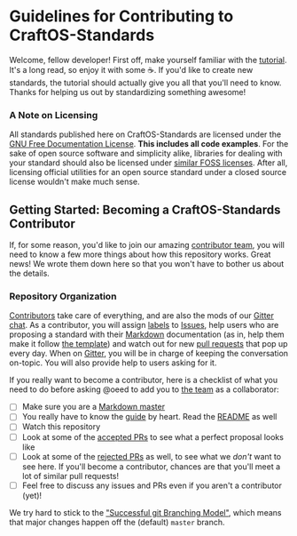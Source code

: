 # Guidelines for Contributing to CraftOS-Standards

Welcome, fellow developer! First off, make yourself familiar with the [tutorial](./Tutorial/GettingStarted.md). It's a
long read, so enjoy it with some :coffee:. If you'd like to create new standards, the tutorial should actually give you
all that you'll need to know. Thanks for helping us out by standardizing something awesome!

### A Note on Licensing
All standards published here on CraftOS-Standards are licensed under
the [GNU Free Documentation License](../LICENSE.md). **This includes all code examples**. For the sake of open source
software and simplicity alike, libraries for dealing with your standard should also be licensed
under [similar FOSS licenses](http://choosealicense.com/). After all, licensing official utilities for an open source
standard under a closed source license wouldn't make much sense.

## Getting Started: Becoming a CraftOS-Standards Contributor

If, for some reason, you'd like to join our
amazing [contributor team](https://github.com/oeed/CraftOS-Standards/graphs/contributors), you will need to know a few
more things about how this repository works. Great news! We wrote them down here so that you won't have to bother us
about the details.

### Repository Organization

[Contributors](https://github.com/oeed/CraftOS-Standards/graphs/contributors) take care of everything, and are also the
mods of our [Gitter chat](https://gitter.im/oeed/CraftOS-Standards). As a contributor, you will
assign [labels](https://github.com/oeed/CraftOS-Standards/labels)
to [Issues](https://github.com/oeed/CraftOS-Standards/issues?q=is%3Aopen), help users who are proposing a standard with
their [Markdown](https://guides.github.com/features/mastering-markdown/) documentation (as in, help them make it
follow [the template](./Tutorial/StandardProposalGuidelines.md)) and watch out for
new [pull requests](https://github.com/oeed/CraftOS-Standards/pulls) that pop up every day. When
on [Gitter](https://gitter.im), you will be in charge of keeping the conversation on-topic. You will also provide help
to users asking for it.

If you really want to become a contributor, here is a checklist of what you need to do before asking @oeed to add you
to [the team](https://github.com/oeed/CraftOS-Standards/graphs/contributors) as a collaborator:
 - [ ] Make sure you are a [Markdown master](https://guides.github.com/features/mastering-markdown/)
 - [ ] You really have to know the [guide](./Tutorial/GettingStarted.md) by heart. Read the [README](./README.md) as
   well
 - [ ] Watch this repository
 - [ ] Look at some of
   the [accepted PRs](https://github.com/oeed/CraftOS-Standards/issues?q=label%3Aaccepted+-label%3Ameta) to see what a
   perfect proposal looks like
 - [ ] Look at some of
   the [rejected PRs](https://github.com/oeed/CraftOS-Standards/issues?q=label%3Arejected+-label%3Ameta) as well, to see
   what we *don't* want to see here. If you'll become a contributor, chances are that you'll meet a lot of similar pull
   requests!
 - [ ] Feel free to discuss any issues and PRs even if you aren't a contributor (yet)!

We try hard to stick to the ["Successful git Branching Model"](http://nvie.com/posts/a-successful-git-branching-model/),
which means that major changes happen off the (default) `master` branch.
